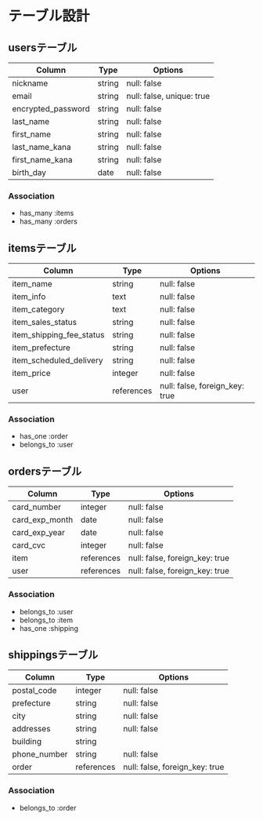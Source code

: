 # テーブル設計

## usersテーブル

| Column             | Type   | Options
| ------------------ | ------ | --------------------------
| nickname           | string | null: false
| email              | string | null: false, unique: true
| encrypted_password | string | null: false
| last_name          | string | null: false
| first_name         | string | null: false
| last_name_kana     | string | null: false
| first_name_kana    | string | null: false
| birth_day          | date   | null: false

### Association
- has_many :items
- has_many :orders

## itemsテーブル

| Column                    | Type       | Options
| ------------------------- | ---------- | -------------------------------
| item_name                 | string     | null: false
| item_info                 | text       | null: false
| item_category             | text       | null: false
| item_sales_status         | string     | null: false
| item_shipping_fee_status  | string     | null: false
| item_prefecture           | string     | null: false
| item_scheduled_delivery   | string     | null: false
| item_price                | integer    | null: false
| user                      | references | null: false, foreign_key: true

### Association
- has_one :order
- belongs_to :user

## ordersテーブル

| Column          | Type       | Options
| ----------------| ---------- | --------------------------------
| card_number     | integer    | null: false
| card_exp_month  | date       | null: false
| card_exp_year   | date       | null: false
| card_cvc        | integer    | null: false
| item            | references | null: false, foreign_key: true
| user            | references | null: false, foreign_key: true

### Association
- belongs_to :user
- belongs_to :item
- has_one :shipping

## shippingsテーブル

| Column                    | Type       | Options
| ------------------------- | ---------- | -------------------------------
| postal_code               | integer    | null: false
| prefecture                | string     | null: false
| city                      | string     | null: false
| addresses                 | string     | null: false
| building                  | string     |
| phone_number              | string     | null: false
| order                     | references | null: false, foreign_key: true

### Association
- belongs_to :order